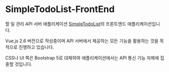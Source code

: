# SimpleTodoList-FrontEnd
할 일 관리 API 서버 애플리케이션 [SimpleTodoList](https://github.com/Kwonkyu/SimpleToDoList)의 프론트엔드 애플리케이션입니다.

Vue.js 2.6 버전으로 작성중이며 API 서버에서 제공하는 모든 기능을 활용하는 것을 목적으로 진행하고 있습니다.

CSS나 UI 쪽은 Bootstrap 5로 대체하여 애플리케이션에서는 API 통신 기능 자체에 집중할 것입니다.

